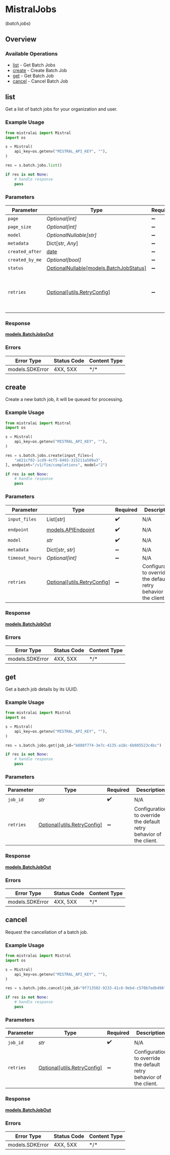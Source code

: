# MistralJobs
(*batch.jobs*)

## Overview

### Available Operations

* [list](#list) - Get Batch Jobs
* [create](#create) - Create Batch Job
* [get](#get) - Get Batch Job
* [cancel](#cancel) - Cancel Batch Job

## list

Get a list of batch jobs for your organization and user.

### Example Usage

```python
from mistralai import Mistral
import os

s = Mistral(
    api_key=os.getenv("MISTRAL_API_KEY", ""),
)

res = s.batch.jobs.list()

if res is not None:
    # handle response
    pass

```

### Parameters

| Parameter                                                                 | Type                                                                      | Required                                                                  | Description                                                               |
| ------------------------------------------------------------------------- | ------------------------------------------------------------------------- | ------------------------------------------------------------------------- | ------------------------------------------------------------------------- |
| `page`                                                                    | *Optional[int]*                                                           | :heavy_minus_sign:                                                        | N/A                                                                       |
| `page_size`                                                               | *Optional[int]*                                                           | :heavy_minus_sign:                                                        | N/A                                                                       |
| `model`                                                                   | *OptionalNullable[str]*                                                   | :heavy_minus_sign:                                                        | N/A                                                                       |
| `metadata`                                                                | Dict[str, *Any*]                                                          | :heavy_minus_sign:                                                        | N/A                                                                       |
| `created_after`                                                           | [date](https://docs.python.org/3/library/datetime.html#date-objects)      | :heavy_minus_sign:                                                        | N/A                                                                       |
| `created_by_me`                                                           | *Optional[bool]*                                                          | :heavy_minus_sign:                                                        | N/A                                                                       |
| `status`                                                                  | [OptionalNullable[models.BatchJobStatus]](../../models/batchjobstatus.md) | :heavy_minus_sign:                                                        | N/A                                                                       |
| `retries`                                                                 | [Optional[utils.RetryConfig]](../../models/utils/retryconfig.md)          | :heavy_minus_sign:                                                        | Configuration to override the default retry behavior of the client.       |

### Response

**[models.BatchJobsOut](../../models/batchjobsout.md)**

### Errors

| Error Type      | Status Code     | Content Type    |
| --------------- | --------------- | --------------- |
| models.SDKError | 4XX, 5XX        | \*/\*           |

## create

Create a new batch job, it will be queued for processing.

### Example Usage

```python
from mistralai import Mistral
import os

s = Mistral(
    api_key=os.getenv("MISTRAL_API_KEY", ""),
)

res = s.batch.jobs.create(input_files=[
    "a621cf02-1cd9-4cf5-8403-315211a509a3",
], endpoint="/v1/fim/completions", model="2")

if res is not None:
    # handle response
    pass

```

### Parameters

| Parameter                                                           | Type                                                                | Required                                                            | Description                                                         |
| ------------------------------------------------------------------- | ------------------------------------------------------------------- | ------------------------------------------------------------------- | ------------------------------------------------------------------- |
| `input_files`                                                       | List[*str*]                                                         | :heavy_check_mark:                                                  | N/A                                                                 |
| `endpoint`                                                          | [models.APIEndpoint](../../models/apiendpoint.md)                   | :heavy_check_mark:                                                  | N/A                                                                 |
| `model`                                                             | *str*                                                               | :heavy_check_mark:                                                  | N/A                                                                 |
| `metadata`                                                          | Dict[str, *str*]                                                    | :heavy_minus_sign:                                                  | N/A                                                                 |
| `timeout_hours`                                                     | *Optional[int]*                                                     | :heavy_minus_sign:                                                  | N/A                                                                 |
| `retries`                                                           | [Optional[utils.RetryConfig]](../../models/utils/retryconfig.md)    | :heavy_minus_sign:                                                  | Configuration to override the default retry behavior of the client. |

### Response

**[models.BatchJobOut](../../models/batchjobout.md)**

### Errors

| Error Type      | Status Code     | Content Type    |
| --------------- | --------------- | --------------- |
| models.SDKError | 4XX, 5XX        | \*/\*           |

## get

Get a batch job details by its UUID.

### Example Usage

```python
from mistralai import Mistral
import os

s = Mistral(
    api_key=os.getenv("MISTRAL_API_KEY", ""),
)

res = s.batch.jobs.get(job_id="b888f774-3e7c-4135-a18c-6b985523c4bc")

if res is not None:
    # handle response
    pass

```

### Parameters

| Parameter                                                           | Type                                                                | Required                                                            | Description                                                         |
| ------------------------------------------------------------------- | ------------------------------------------------------------------- | ------------------------------------------------------------------- | ------------------------------------------------------------------- |
| `job_id`                                                            | *str*                                                               | :heavy_check_mark:                                                  | N/A                                                                 |
| `retries`                                                           | [Optional[utils.RetryConfig]](../../models/utils/retryconfig.md)    | :heavy_minus_sign:                                                  | Configuration to override the default retry behavior of the client. |

### Response

**[models.BatchJobOut](../../models/batchjobout.md)**

### Errors

| Error Type      | Status Code     | Content Type    |
| --------------- | --------------- | --------------- |
| models.SDKError | 4XX, 5XX        | \*/\*           |

## cancel

Request the cancellation of a batch job.

### Example Usage

```python
from mistralai import Mistral
import os

s = Mistral(
    api_key=os.getenv("MISTRAL_API_KEY", ""),
)

res = s.batch.jobs.cancel(job_id="0f713502-9233-41c6-9ebd-c570b7edb496")

if res is not None:
    # handle response
    pass

```

### Parameters

| Parameter                                                           | Type                                                                | Required                                                            | Description                                                         |
| ------------------------------------------------------------------- | ------------------------------------------------------------------- | ------------------------------------------------------------------- | ------------------------------------------------------------------- |
| `job_id`                                                            | *str*                                                               | :heavy_check_mark:                                                  | N/A                                                                 |
| `retries`                                                           | [Optional[utils.RetryConfig]](../../models/utils/retryconfig.md)    | :heavy_minus_sign:                                                  | Configuration to override the default retry behavior of the client. |

### Response

**[models.BatchJobOut](../../models/batchjobout.md)**

### Errors

| Error Type      | Status Code     | Content Type    |
| --------------- | --------------- | --------------- |
| models.SDKError | 4XX, 5XX        | \*/\*           |